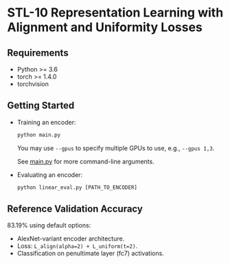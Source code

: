 # STL-10 Representation Learning with Alignment and Uniformity Losses

## Requirements
+ Python >= 3.6
+ torch >= 1.4.0
+ torchvision

## Getting Started
+ Training an encoder:
  ```py
  python main.py
  ```
  You may use `--gpus` to specify multiple GPUs to use, e.g., `--gpus 1,3`.

  See [main.py](./main.py) for more command-line arguments.

+ Evaluating an encoder:
  ```py
  python linear_eval.py [PATH_TO_ENCODER]
  ```

## Reference Validation Accuracy
83.19% using default options:
+ AlexNet-variant encoder architecture.
+ Loss: `L_align(alpha=2) + L_uniform(t=2)`.
+ Classification on penultimate layer (fc7) activations.
